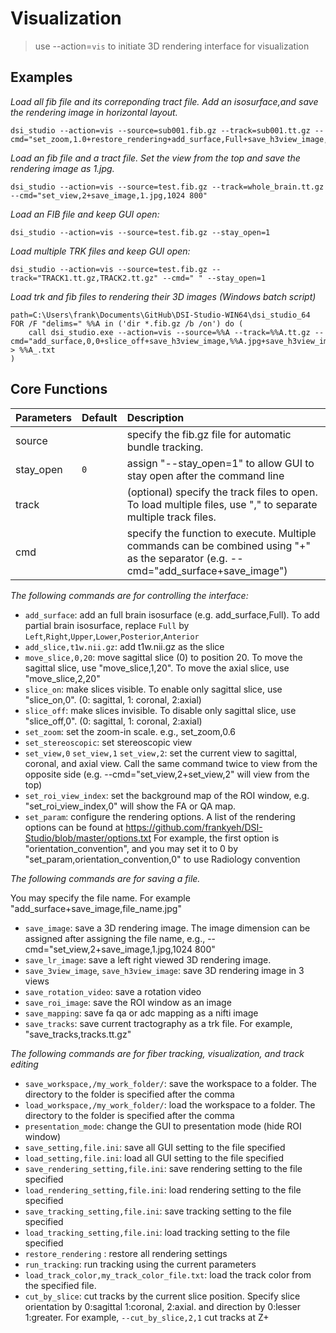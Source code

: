 # Visualization

> use --action=`vis` to initiate 3D rendering interface for visualization

## Examples

*Load all fib file and its correponding tract file. Add an isosurface,and save the rendering image in horizontal layout.*
```
dsi_studio --action=vis --source=sub001.fib.gz --track=sub001.tt.gz --cmd="set_zoom,1.0+restore_rendering+add_surface,Full+save_h3view_image,sub001.png"
```

*Load an fib file and a tract file. Set the view from the top and save the rendering image as 1.jpg.*
```
dsi_studio --action=vis --source=test.fib.gz --track=whole_brain.tt.gz --cmd="set_view,2+save_image,1.jpg,1024 800"
```

*Load an FIB file and keep GUI open:*
```
dsi_studio --action=vis --source=test.fib.gz --stay_open=1
```

*Load multiple TRK files and keep GUI open:*

```
dsi_studio --action=vis --source=test.fib.gz --track="TRACK1.tt.gz,TRACK2.tt.gz" --cmd=" " --stay_open=1
```
*Load trk and fib files to rendering their 3D images (Windows batch script)*
```
path=C:\Users\frank\Documents\GitHub\DSI-Studio-WIN64\dsi_studio_64
FOR /F "delims=" %%A in ('dir *.fib.gz /b /on') do (
    call dsi_studio.exe --action=vis --source=%%A --track=%%A.tt.gz --cmd="add_surface,0,0+slice_off+save_h3view_image,%%A.jpg+save_h3view_image,%%A.jpg" > %%A_.txt
)
```
 
## Core Functions

| Parameters            | Default | Description                                                                 |
|:-----------------|:--------|:------------------------------------------------------------------------------|
| source |  | specify the fib.gz file for automatic bundle tracking.  |
| stay_open | `0` | assign "--stay_open=1" to allow GUI to stay open after the command line |
| track |  | (optional) specify the track files to open. To load multiple files, use "," to separate multiple track files. |
| cmd |  | specify the function to execute. Multiple commands can be combined using "+" as the separator (e.g. --cmd="add_surface+save_image") |

*The following commands are for controlling the interface:*

- `add_surface`: add an full brain isosurface (e.g. add_surface,Full). To add partial brain isosurface, replace `Full` by `Left`,`Right`,`Upper`,`Lower`,`Posterior`,`Anterior`
- `add_slice,t1w.nii.gz`: add t1w.nii.gz as the slice
- `move_slice,0,20`: move sagittal slice (0) to position 20. To move the sagittal slice, use "move_slice,1,20". To move the axial slice, use "move_slice,2,20"   
- `slice_on`: make slices visible. To enable only sagittal slice, use "slice_on,0". (0: sagittal, 1: coronal, 2:axial)
- `slice_off`: make slices invisible. To disable only sagittal slice, use "slice_off,0". (0: sagittal, 1: coronal, 2:axial)
- `set_zoom`: set the zoom-in scale. e.g., set_zoom,0.6
- `set_stereoscopic`:  set stereoscopic view
- `set_view,0` `set_view,1` `set_view,2`: set the current view to sagittal, coronal, and axial view. Call the same command twice to view from the opposite side (e.g. --cmd="set_view,2+set_view,2" will view from the top)
- `set_roi_view_index`: set the background map of the ROI window, e.g. "set_roi_view_index,0" will show the FA or QA map.
- `set_param`: configure the rendering options. A list of the rendering options can be found at https://github.com/frankyeh/DSI-Studio/blob/master/options.txt   For example, the first option is "orientation_convention", and you may set it to 0 by "set_param,orientation_convention,0" to use Radiology convention

*The following commands are for saving a file.* 

You may specify the file name. For example "add_surface+save_image,file_name.jpg"

- `save_image`: save a 3D rendering image. The image dimension can be assigned after assigning the file name, e.g., --cmd="set_view,2+save_image,1.jpg,1024 800"
- `save_lr_image`: save a left right viewed 3D rendering image.           
- `save_3view_image`, `save_h3view_image`: save 3D rendering image in 3 views
- `save_rotation_video`: save a rotation video
- `save_roi_image`: save the ROI window as an image
- `save_mapping`: save fa qa or adc mapping as a nifti image
- `save_tracks`: save current tractography as a trk file. For example, "save_tracks,tracks.tt.gz"

*The following commands are for fiber tracking, visualization, and track editing*

- `save_workspace,/my_work_folder/`: save the workspace to a folder. The directory to the folder is specified after the comma
- `load_workspace,/my_work_folder/`: load the workspace to a folder. The directory to the folder is specified after the comma
- `presentation_mode`: change the GUI to presentation mode (hide ROI window)
- `save_setting,file.ini`: save all GUI setting to the file specified
- `load_setting,file.ini`: load all GUI setting to the file specified
- `save_rendering_setting,file.ini`: save rendering setting to the file specified
- `load_rendering_setting,file.ini`: load rendering setting to the file specified
- `save_tracking_setting,file.ini`: save tracking setting to the file specified
- `load_tracking_setting,file.ini`: load tracking setting to the file specified
- `restore_rendering` : restore all rendering settings
- `run_tracking`: run tracking using the current parameters
- `load_track_color,my_track_color_file.txt`: load the track color from the specified file.
- `cut_by_slice`: cut tracks by the current slice position. Specify slice orientation by 0:sagittal 1:coronal, 2:axial. and direction by 0:lesser 1:greater. For example,  `--cut_by_slice,2,1` cut tracks at Z+


